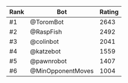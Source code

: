 Rank|Bot|Rating
---|---|---
#1|@ToromBot|2643
#2|@RaspFish|2492
#3|@colinbot|2041
#4|@katzebot|1559
#5|@pawnrobot|1407
#6|@MinOpponentMoves|1004
